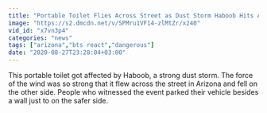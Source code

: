 ```yaml
---
title: "Portable Toilet Flies Across Street as Dust Storm Haboob Hits Arizona"
image: "https://s2.dmcdn.net/v/SPMru1VF14-zlMtZr/x240"
vid_id: "x7vn3p4"
categories: "news"
tags: ["arizona","bts react","dangerous"]
date: "2020-08-27T23:28:04+03:00"
---
```

This portable toilet got affected by Haboob, a strong dust storm. The force of the wind was so strong that it flew across the street in Arizona and fell on the other side. People who witnessed the event parked their vehicle besides a wall just to on the safer side.
